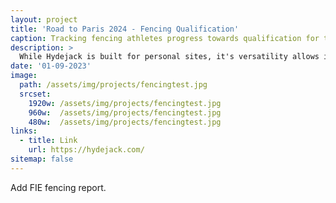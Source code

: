 ```yaml
---
layout: project
title: 'Road to Paris 2024 - Fencing Qualification'
caption: Tracking fencing athletes progress towards qualification for the 2024 Paris Olympic Games
description: >
  While Hydejack is built for personal sites, it's versatility allows it to be used a product page as well.
date: '01-09-2023'
image: 
  path: /assets/img/projects/fencingtest.jpg
  srcset: 
    1920w: /assets/img/projects/fencingtest.jpg
    960w:  /assets/img/projects/fencingtest.jpg
    480w:  /assets/img/projects/fencingtest.jpg
links:
  - title: Link
    url: https://hydejack.com/
sitemap: false
---
```


Add FIE fencing report.
